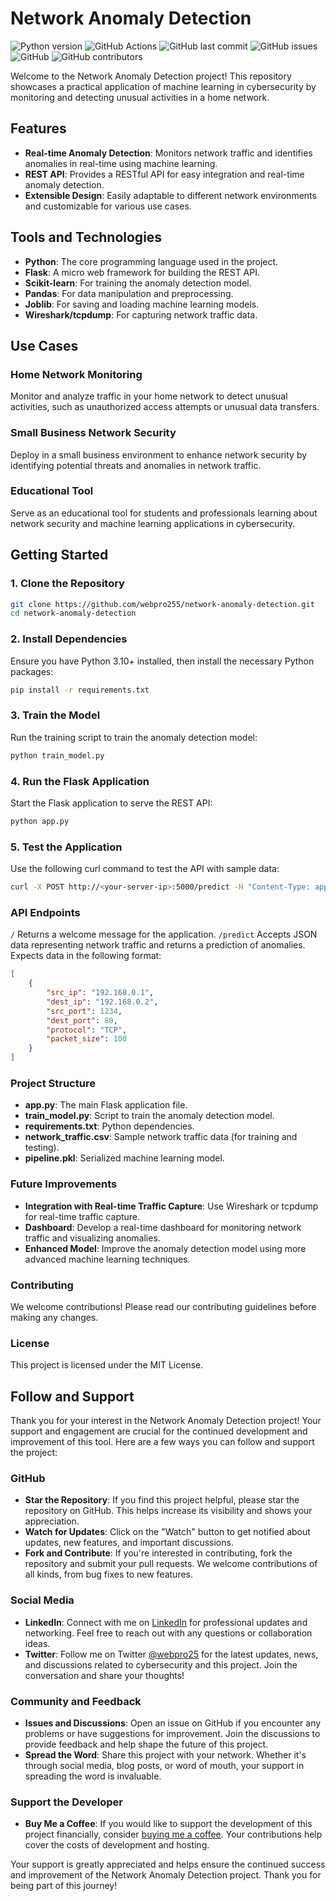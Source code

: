 # Network Anomaly Detection
![Python version](https://img.shields.io/badge/python-3.10+-blue)
![GitHub Actions](https://github.com/webpro255/network-anomaly-detection/actions/workflows/python-app.yml/badge.svg)
![GitHub last commit](https://img.shields.io/github/last-commit/webpro255/network-anomaly-detection)
![GitHub issues](https://img.shields.io/github/issues/webpro255/network-anomaly-detection)
![GitHub](https://img.shields.io/github/license/webpro255/network-anomaly-detection)
![GitHub contributors](https://img.shields.io/github/contributors/webpro255/network-anomaly-detection)

Welcome to the Network Anomaly Detection project! This repository showcases a practical application of machine learning in cybersecurity by monitoring and detecting unusual activities in a home network. 

## Features
- **Real-time Anomaly Detection**: Monitors network traffic and identifies anomalies in real-time using machine learning.
- **REST API**: Provides a RESTful API for easy integration and real-time anomaly detection.
- **Extensible Design**: Easily adaptable to different network environments and customizable for various use cases.

## Tools and Technologies
- **Python**: The core programming language used in the project.
- **Flask**: A micro web framework for building the REST API.
- **Scikit-learn**: For training the anomaly detection model.
- **Pandas**: For data manipulation and preprocessing.
- **Joblib**: For saving and loading machine learning models.
- **Wireshark/tcpdump**: For capturing network traffic data.

## Use Cases
### Home Network Monitoring
Monitor and analyze traffic in your home network to detect unusual activities, such as unauthorized access attempts or unusual data transfers.

### Small Business Network Security
Deploy in a small business environment to enhance network security by identifying potential threats and anomalies in network traffic.

### Educational Tool
Serve as an educational tool for students and professionals learning about network security and machine learning applications in cybersecurity.

## Getting Started

### 1. Clone the Repository
```sh
git clone https://github.com/webpro255/network-anomaly-detection.git
cd network-anomaly-detection
```
### 2. Install Dependencies

Ensure you have Python 3.10+ installed, then install the necessary Python packages:
```sh
pip install -r requirements.txt
```
### 3. Train the Model

Run the training script to train the anomaly detection model:
```sh
python train_model.py
```
### 4. Run the Flask Application

Start the Flask application to serve the REST API:
```sh
python app.py
```
### 5. Test the Application

Use the following curl command to test the API with sample data:
```sh
curl -X POST http://<your-server-ip>:5000/predict -H "Content-Type: application/json" -d '[{"src_ip": "192.168.0.1", "dest_ip": "192.168.0.2", "src_port": 1234, "dest_port": 80, "protocol": "TCP", "packet_size": 100}]'
```
### API Endpoints
`/`
Returns a welcome message for the application.
`/predict`
Accepts JSON data representing network traffic and returns a prediction of anomalies. Expects data in the following format:
```json
[
    {
        "src_ip": "192.168.0.1",
        "dest_ip": "192.168.0.2",
        "src_port": 1234,
        "dest_port": 80,
        "protocol": "TCP",
        "packet_size": 100
    }
]
```
### Project Structure
- **app.py**: The main Flask application file.
- **train_model.py**: Script to train the anomaly detection model.
- **requirements.txt**: Python dependencies.
- **network_traffic.csv**: Sample network traffic data (for training and testing).
- **pipeline.pkl**: Serialized machine learning model.

### Future Improvements
- **Integration with Real-time Traffic Capture**: Use Wireshark or tcpdump for real-time traffic capture.
- **Dashboard**: Develop a real-time dashboard for monitoring network traffic and visualizing anomalies.
- **Enhanced Model**: Improve the anomaly detection model using more advanced machine learning techniques.

### Contributing
We welcome contributions! Please read our contributing guidelines before making any changes.

### License
This project is licensed under the MIT License.

## Follow and Support

Thank you for your interest in the Network Anomaly Detection project! Your support and engagement are crucial for the continued development and improvement of this tool. Here are a few ways you can follow and support the project:

### GitHub
- **Star the Repository**: If you find this project helpful, please star the repository on GitHub. This helps increase its visibility and shows your appreciation.
- **Watch for Updates**: Click on the "Watch" button to get notified about updates, new features, and important discussions.
- **Fork and Contribute**: If you're interested in contributing, fork the repository and submit your pull requests. We welcome contributions of all kinds, from bug fixes to new features.

### Social Media
- **LinkedIn**: Connect with me on [LinkedIn](https://www.linkedin.com/in/davidgrice-cybersecurity/) for professional updates and networking. Feel free to reach out with any questions or collaboration ideas.
- **Twitter**: Follow me on Twitter [@webpro25](https://twitter.com/webpro25) for the latest updates, news, and discussions related to cybersecurity and this project. Join the conversation and share your thoughts!

### Community and Feedback
- **Issues and Discussions**: Open an issue on GitHub if you encounter any problems or have suggestions for improvement. Join the discussions to provide feedback and help shape the future of this project.
- **Spread the Word**: Share this project with your network. Whether it's through social media, blog posts, or word of mouth, your support in spreading the word is invaluable.

### Support the Developer
- **Buy Me a Coffee**: If you would like to support the development of this project financially, consider [buying me a coffee](https://www.buymeacoffee.com/webpro255). Your contributions help cover the costs of development and hosting.

Your support is greatly appreciated and helps ensure the continued success and improvement of the Network Anomaly Detection project. Thank you for being part of this journey!
